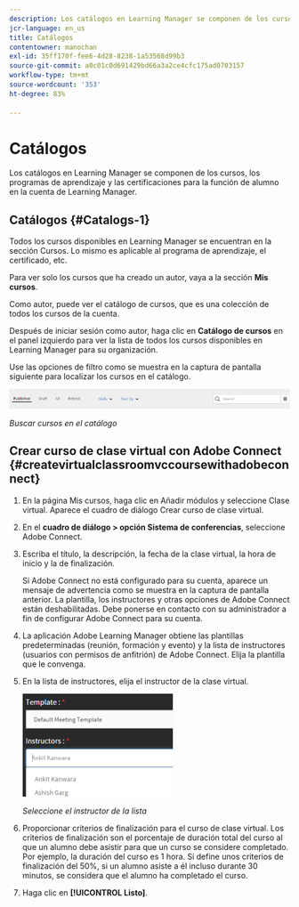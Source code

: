 ```yaml
---
description: Los catálogos en Learning Manager se componen de los cursos, los programas de aprendizaje y las certificaciones para la función de alumno en la cuenta de Learning Manager.
jcr-language: en_us
title: Catálogos
contentowner: manochan
exl-id: 35ff170f-fee6-4d28-8238-1a53568d99b3
source-git-commit: a0c01c0d691429bd66a3a2ce4cfc175ad0703157
workflow-type: tm+mt
source-wordcount: '353'
ht-degree: 83%

---
```


# Catálogos

Los catálogos en Learning Manager se componen de los cursos, los programas de aprendizaje y las certificaciones para la función de alumno en la cuenta de Learning Manager.

## Catálogos {#Catalogs-1}

Todos los cursos disponibles en Learning Manager se encuentran en la sección Cursos. Lo mismo es aplicable al programa de aprendizaje, el certificado, etc.

Para ver solo los cursos que ha creado un autor, vaya a la sección **Mis cursos**.

Como autor, puede ver el catálogo de cursos, que es una colección de todos los cursos de la cuenta.

Después de iniciar sesión como autor, haga clic en **Catálogo de cursos** en el panel izquierdo para ver la lista de todos los cursos disponibles en Learning Manager para su organización.

Use las opciones de filtro como se muestra en la captura de pantalla siguiente para localizar los cursos en el catálogo.

![](assets/search-options.png)

*Buscar cursos en el catálogo*

## Crear curso de clase virtual con Adobe Connect {#createvirtualclassroomvccoursewithadobeconnect}

1. En la página Mis cursos, haga clic en Añadir módulos y seleccione Clase virtual. Aparece el cuadro de diálogo Crear curso de clase virtual.
1. En el **cuadro de diálogo > opción Sistema de conferencias**, seleccione Adobe Connect.
1. Escriba el título, la descripción, la fecha de la clase virtual, la hora de inicio y la de finalización.

   Si Adobe Connect no está configurado para su cuenta, aparece un mensaje de advertencia como se muestra en la captura de pantalla anterior. La plantilla, los instructores y otras opciones de Adobe Connect están deshabilitadas. Debe ponerse en contacto con su administrador a fin de configurar Adobe Connect para su cuenta.

1. La aplicación Adobe Learning Manager obtiene las plantillas predeterminadas (reunión, formación y evento) y la lista de instructores (usuarios con permisos de anfitrión) de Adobe Connect. Elija la plantilla que le convenga.

1. En la lista de instructores, elija el instructor de la clase virtual.

   ![](assets/choose-instructor.png)

   *Seleccione el instructor de la lista*

1. Proporcionar criterios de finalización para el curso de clase virtual. Los criterios de finalización son el porcentaje de duración total del curso al que un alumno debe asistir para que un curso se considere completado. Por ejemplo, la duración del curso es 1 hora. Si define unos criterios de finalización del 50%, si un alumno asiste a él incluso durante 30 minutos, se considera que el alumno ha completado el curso.

1. Haga clic en **[!UICONTROL Listo]**.
